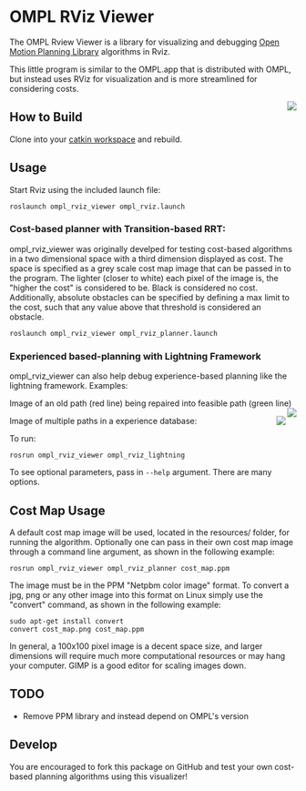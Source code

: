 # OMPL RViz Viewer

The OMPL Rview Viewer is a library for visualizing and debugging [Open Motion Planning Library](http://ompl.kavrakilab.org/) algorithms in Rviz. 

This little program is similar to the OMPL.app that is distributed with OMPL, but instead uses RViz for visualization and is more 
streamlined for considering costs.

<img align="right" src="https://raw.githubusercontent.com/davetcoleman/ompl_rviz_viewer/master/screenshots/ompl_rviz_viewer.png" />

## How to Build

Clone into your [catkin workspace](http://wiki.ros.org/catkin/Tutorials/create_a_workspace) and rebuild.

## Usage

Start Rviz using the included launch file:

```
roslaunch ompl_rviz_viewer ompl_rviz.launch
```

### Cost-based planner with Transition-based RRT:

ompl_rviz_viewer was originally develped for testing cost-based algorithms in a two dimensional space with a third dimension displayed as cost. 
The space is specified as a grey scale cost map image that can be passed in to the program. 
The lighter (closer to white) each pixel of the image is, the "higher the cost" is considered to be. Black is considered no cost. 
Additionally, absolute obstacles can be specified by defining a max limit to the cost, such that any value above that threshold is considered an obstacle.

```
roslaunch ompl_rviz_viewer ompl_rviz_planner.launch
```

### Experienced based-planning with Lightning Framework

ompl_rviz_viewer can also help debug experience-based planning like the lightning framework. Examples:

Image of an old path (red line) being repaired into feasible path (green line)
<img align="right" src="https://raw.githubusercontent.com/davetcoleman/ompl_rviz_viewer/master/screenshots/similar_paths.png" />

Image of multiple paths in a experience database:
<img align="right" src="https://raw.githubusercontent.com/davetcoleman/ompl_rviz_viewer/master/screenshots/repaired_path.png" />

To run:

```
rosrun ompl_rviz_viewer ompl_rviz_lightning
```

To see optional parameters, pass in ``--help`` argument. There are many options.

## Cost Map Usage

A default cost map image will be used, located in the resources/ folder, for running the algorithm. 
Optionally one can pass in their own cost map image through a command line argument, as shown in the following example:

```
rosrun ompl_rviz_viewer ompl_rviz_planner cost_map.ppm
```

The image must be in the PPM "Netpbm color image" format. To convert a jpg, png or any other image into this format on Linux simply use the "convert" command, as shown in the following example:

```
sudo apt-get install convert
convert cost_map.png cost_map.ppm
```

In general, a 100x100 pixel image is a decent space size, and larger dimensions will require much more computational resources or may hang your computer. GIMP is a good editor for scaling images down.

## TODO

- Remove PPM library and instead depend on OMPL's version

## Develop

You are encouraged to fork this package on GitHub and test your own cost-based planning algorithms using this visualizer!